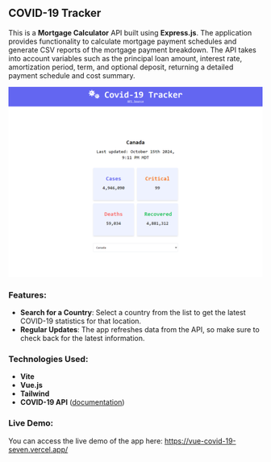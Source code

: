 ## COVID-19 Tracker

This is a **Mortgage Calculator** API built using **Express.js**.
The application provides functionality to calculate mortgage payment schedules and generate CSV reports of the mortgage payment breakdown.
The API takes into account variables such as the principal loan amount, interest rate, amortization period, term, and optional deposit, returning a detailed payment schedule and cost summary.

<img src="https://raw.githubusercontent.com/hulchenko/vue-covid-19/refs/heads/main/public/images/covid-19-tracker.png" alt="App Screenshot"/>

### Features:

- **Search for a Country**: Select a country from the list to get the latest COVID-19 statistics for that location.
- **Regular Updates**: The app refreshes data from the API, so make sure to check back for the latest information.

### Technologies Used:

- **Vite**
- **Vue.js**
- **Tailwind**
- **COVID-19 API** ([documentation](https://rapidapi.com/Gramzivi/api/covid-19-data))

### Live Demo:

You can access the live demo of the app here: https://vue-covid-19-seven.vercel.app/
